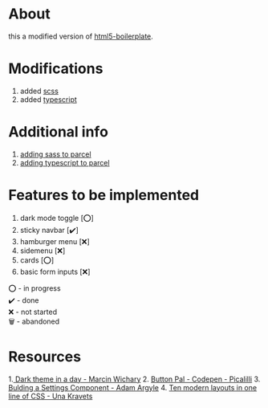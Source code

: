 # About

this a modified version of [html5-boilerplate](https://github.com/h5bp/html5-boilerplate).

# Modifications

1. added [scss](https://sass-lang.com/guide)
2. added [typescript](https://parceljs.org/typeScript.html)

# Additional info

1. [adding sass to parcel](https://parceljs.org/scss.html)
2. [adding typescript to parcel](https://parceljs.org/typeScript.html)

# Features to be implemented

1. dark mode toggle [⭕]
2. sticky navbar [✔️]
3. hamburger menu [❌]
4. sidemenu [❌]
5. cards [⭕]
6. basic form inputs [❌]

⭕ - in progress  
✔️ - done  
❌ - not started  
🗑️ - abandoned  

# Resources

1.[ Dark theme in a day -  Marcin Wichary](https://mwichary.medium.com/dark-theme-in-a-day-3518dde2955a)
2. [Button Pal - Codepen - Picalilli](https://codepen.io/piccalilli/pen/Vxpjvo)
3. [Bulding a Settings Component - Adam Argyle](https://web.dev/building-a-settings-component/)
4. [Ten modern layouts in one line of CSS - Una Kravets](https://web.dev/one-line-layouts)

